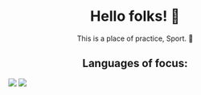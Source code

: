 <h1 align = "center">Hello folks! 👹 </h1>

<p align = "center">This is a place of practice, Sport. 🏈</p>
<h2 align = "center">Languages of focus:</h2>

<img src = "https://img.shields.io/badge/Python-3.9-3776AB.svg?style=flat&logo=python&logoColor=white)">
<img src = "https://img.shields.io/badge/mysql-%2300f.svg-blue?style=for-the-badge&logo=mysql&logoColor=white"
<!-- add more later-->
